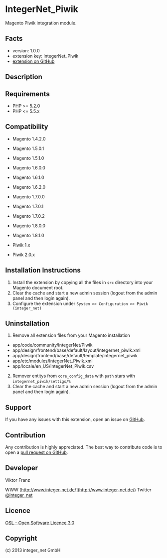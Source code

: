 IntegerNet_Piwik
================

Magento Piwik integration module.

Facts
-----
- version: 1.0.0
- extension key: IntegerNet_Piwik
- [extension on GitHub](https://github.com/integer-net/Piwik)

Description
-----------


Requirements
------------
- PHP >= 5.2.0
- PHP <= 5.5.x


Compatibility
-------------

- Magento 1.4.2.0
- Magento 1.5.0.1
- Magento 1.5.1.0
- Magento 1.6.0.0
- Magento 1.6.1.0
- Magento 1.6.2.0
- Magento 1.7.0.0
- Magento 1.7.0.1
- Magento 1.7.0.2
- Magento 1.8.0.0
- Magento 1.8.1.0


- Piwik 1.x
- Piwik 2.0.x

Installation Instructions
-------------------------
1. Install the extension by copying all the files in `src` directory into your Magento document root.
2. Clear the cache and start a new admin session (logout from the admin panel and then login again).
3. Configure the extension under `System >> Configuration >> Piwik (integer_net)`

Uninstallation
--------------
1. Remove all extension files from your Magento installation
 - app/code/community/IntegerNet/Piwik
 - app/design/frontend/base/default/layout/integernet_piwik.xml
 - app/design/frontend/base/default/template/integernet_piwik
 - app/etc/modules/IntegerNet_Piwik.xml
 - app/locale/en_US/IntegerNet_Piwik.csv
2. Remover entitys from `core_config_data` with `path` stars with `integernet_piwik/settigs/%`
3. Clear the cache and start a new admin session (logout from the admin panel and then login again).

Support
-------
If you have any issues with this extension, open an issue on [GitHub](https://github.com/integer-net/Piwik/issues).

Contribution
------------
Any contribution is highly appreciated. The best way to contribute code is to open a [pull request on GitHub](https://help.github.com/articles/using-pull-requests).

Developer
---------
Viktor Franz

WWW [http://www.integer-net.de/](http://www.integer-net.de/)
Twitter [@integer_net](https://twitter.com/integer_net)

Licence
-------
[OSL - Open Software Licence 3.0](http://opensource.org/licenses/osl-3.0.php)

Copyright
---------
(c) 2013 integer_net GmbH